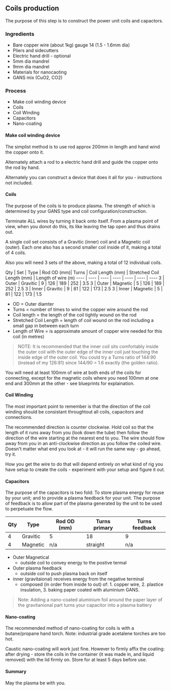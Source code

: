 ## Coils production

The purpose of this step is to construct the power unit coils and capactors.

### Ingredients
* Bare copper wire (about 1kg) gauge 14 (1.5 - 1.6mm dia)
* Pliers and sidecutters
* Electric hand drill - optional
* 5mm dia mandrel
* 9mm dia mandrel
* Materials for nanocaoting
* GANS mix (CuO2, CO2)

### Process
* Make coil winding device
* Coils
* Coil Winding
* Capacitors
* Nano-coating


#### Make coil winding device
The simplist method is to use rod approx 200mm in length and hand wind the copper onto it.

Alternately attach a rod to a electric hand drill and guide the copper onto the rod by hand.

Alternately you can construct a device that does it all for you - instructions not included.


#### Coils

The purpose of the coils is to produce plasma. The strength of which is determined by your GANS type and coil configuration/construction.

Terminate ALL wires by turning it back onto itself.  From a plasma point of view, when you donot do this, its like leaving the tap open and thus drains out.

A single coil set consists of a Gravitic (inner) coil and a Magnetic coil (outer).  Each one also has a second smaller coil inside of it, making a total of 4 coils.

Also you will need 3 sets of the above, making a total of 12 individual coils.

Qty | Set | Type | Rod OD (mm)| Turns | Coil Length (mm) | Stretched Coil Length (mm) | Length of wire (m)
---- | ---- | ---- | ---- | ---- | ---- | ----
3 | Outer | Gravitic | 9 | 126 | 189 | 252 | 3.5
3 | Outer | Magnetic | 5 | 126 | 189 | 252 | 2.5
3 | Inner | Gravitic | 9 | 81 | 122 | 173 | 2.5
3 | Inner | Magnetic | 5 | 81 | 122 | 173 | 1.5

* OD = Outer diamter
* Turns = number of times to wind the copper wire around the rod
* Coil length = the length of the coil tightly wound on the rod
* Stretched Coil Length = length of coil wound on the rod including a small gap in between each turn
* Length of Wire = is approximate amount of copper wire needed for this coil (in metres)

> NOTE:  It is recommended that the inner coil sits comfortably inside the outer coil with the outer edge of the inner coil just touching the inside edge of the outer coil.  You could try a Turns ratio of 144:90 (instead of my 126:81) since 144/90 = 1.6 exactly (the golden ratio).

You will need at least 100mm of wire at both ends of the coils for connecting, except for the magnetic coils where you need 100mm at one end and 300mm at the other - see blueprints for explaination.

#### Coil Winding

The most important point to remember is that the direction of the coil winding should be consistant throughtout all coils, capacitors and connections.

The recommended direction is counter clockwise.  Hold coil so that the length of it runs away from you (look down the tube) then follow the direction of the wire starting at the nearest end to you.  The wire should flow away from you in an anti-clockwise direction as you follow the coiled wire.  Doesn't matter what end you look at - it will run the same way - go ahead, try it.

How you get the wire to do that will depend entirely on what kind of rig you have setup to create the coils - experiment with your setup and figure it out.


#### Capacitors
The purpose of the capacitors is two fold: To store plasma energy for reuse by your unit; and to provide a plasma feedback for your unit.  The purpose of feedback is to allow part of the plasma generated by the unit to be used to perpetuate the flow.   

Qty | Type | Rod OD (mm)| Turns primary | Turns feedback
---- | ---- | ---- | ---- | ---
4 | Gravitic | 5 | 18 | 9
4 | Magnetic | n/a | straight | n/a

* Outer Magnetical
  - outside coil to convey energy to the postive termal 
* Outer plasma feedback
  - outside coil to push plasma back on itself
* inner (gravitaional) receives energy from the negative terminal
  - composed (in order from inside to out) of: 1. copper wire, 2. plastice insulation, 3. baking paper coated with aluminium GANS. 

> Note: Adding a nano-coated aluminium foil around the paper layer of the gravitanional part turns your capacitor into a plasma battery

#### Nano-coating

The recommended method of nano-coating for coils is with a butane/propane hand torch.  Note: industrial grade acetalene torches are too hot. 

Caustic nano-coating will work just fine. However to firmly affix the coating: after drying - store the coils in the container (it was made in, and liquid removed) with the lid firmly on.  Store for at least 5 days before use.

#### Summary

May the plasma be with you.
